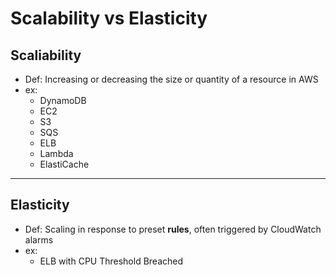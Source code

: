 # Scalability vs Elasticity

## Scaliability

* Def: Increasing or decreasing the size or quantity of a resource in AWS
* ex:
    * DynamoDB
    * EC2
    * S3
    * SQS
    * ELB
    * Lambda
    * ElastiCache

---

## Elasticity

* Def: Scaling in response to preset **rules**, often triggered by CloudWatch alarms
* ex:
    * ELB with CPU Threshold Breached
